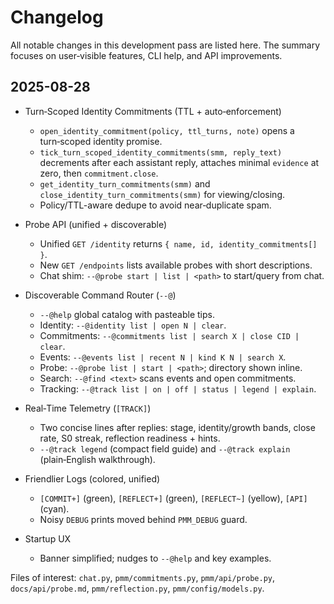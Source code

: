 # Changelog

All notable changes in this development pass are listed here. The summary focuses on user‑visible features, CLI help, and API improvements.

## 2025-08-28

- Turn‑Scoped Identity Commitments (TTL + auto‑enforcement)
  - `open_identity_commitment(policy, ttl_turns, note)` opens a turn‑scoped identity promise.
  - `tick_turn_scoped_identity_commitments(smm, reply_text)` decrements after each assistant reply, attaches minimal `evidence` at zero, then `commitment.close`.
  - `get_identity_turn_commitments(smm)` and `close_identity_turn_commitments(smm)` for viewing/closing.
  - Policy/TTL-aware dedupe to avoid near‑duplicate spam.

- Probe API (unified + discoverable)
  - Unified `GET /identity` returns `{ name, id, identity_commitments[] }`.
  - New `GET /endpoints` lists available probes with short descriptions.
  - Chat shim: `--@probe start | list | <path>` to start/query from chat.

- Discoverable Command Router (`--@`)
  - `--@help` global catalog with pasteable tips.
  - Identity: `--@identity list | open N | clear`.
  - Commitments: `--@commitments list | search X | close CID | clear`.
  - Events: `--@events list | recent N | kind K N | search X`.
  - Probe: `--@probe list | start | <path>`; directory shown inline.
  - Search: `--@find <text>` scans events and open commitments.
  - Tracking: `--@track list | on | off | status | legend | explain`.

- Real‑Time Telemetry (`[TRACK]`)
  - Two concise lines after replies: stage, identity/growth bands, close rate, S0 streak, reflection readiness + hints.
  - `--@track legend` (compact field guide) and `--@track explain` (plain‑English walkthrough).

- Friendlier Logs (colored, unified)
  - `[COMMIT+]` (green), `[REFLECT+]` (green), `[REFLECT~]` (yellow), `[API]` (cyan).
  - Noisy `DEBUG` prints moved behind `PMM_DEBUG` guard.

- Startup UX
  - Banner simplified; nudges to `--@help` and key examples.

Files of interest: `chat.py`, `pmm/commitments.py`, `pmm/api/probe.py`, `docs/api/probe.md`, `pmm/reflection.py`, `pmm/config/models.py`.


